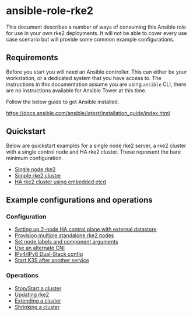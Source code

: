 # ansible-role-rke2

This document describes a number of ways of consuming this Ansible role for use
in your own rke2 deployments. It will not be able to cover every use case
scenario but will provide some common example configurations.

## Requirements

Before you start you will need an Ansible controller. This can either be your
workstation, or a dedicated system that you have access to. The instructions
in this documentation assume you are using `ansible` CLI, there are no
instructions available for Ansible Tower at this time.

Follow the below guide to get Ansible installed.

https://docs.ansible.com/ansible/latest/installation_guide/index.html

## Quickstart

Below are quickstart examples for a single node rke2 server, a rke2 cluster
with a single control node and HA rke2 cluster. These represent the bare
minimum configuration.

  - [Single node rke2](quickstart-single-node.md)
  - [Simple rke2 cluster](quickstart-cluster.md)
  - [HA rke2 cluster using embedded etcd](quickstart-ha-cluster.md)

## Example configurations and operations

### Configuration

  - [Setting up 2-node HA control plane with external datastore](configuration/2-node-ha-ext-datastore.md)
  - [Provision multiple standalone rke2 nodes](configuration/multiple-standalone-rke2-nodes.md)
  - [Set node labels and component arguments](configuration/node-labels-and-component-args.md)
  - [Use an alternate CNI](configuration/use-an-alternate-cni.md)
  - [IPv4/IPv6 Dual-Stack config](configuration/ipv4-ipv6-dual-stack.md)
  - [Start K3S after another service](configuration/systemd-config.md)

### Operations

  - [Stop/Start a cluster](operations/stop-start-cluster.md)
  - [Updating rke2](operations/updating-rke2.md)
  - [Extending a cluster](operations/extending-a-cluster.md)
  - [Shrinking a cluster](operations/shrinking-a-cluster.md)
